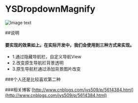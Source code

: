 # YSDropdownMagnify
![Image text](https://raw.github.com/jiangys/YSDropdownMagnify/blob/master/sql3.png)

##说明
#### 要实现的效果如上。在实际开发中，我们会使用到三种方式来实现。
* 1.通过隐藏导航栏，自定义导航View
* 2.改变原生导航栏背景透明
* 3.原生导航栏通过添加背景图片改变

###个人还是比较喜欢第二种

###相关博客 [http://www.cnblogs.com/jys509/p/5614384.html](http://www.cnblogs.com/jys509/p/5614384.html)
